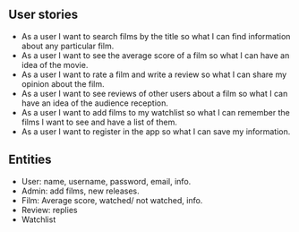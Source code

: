 ## User stories

- As a user I want to search films by the title so what I can find information about any particular film.
- As a user I want to see the average score of a film so what I can have an idea of the movie.
- As a user I want to rate a film and write a review so what I can share my opinion about the film.
- As a user I want to see reviews of other users about a film so what I can have an idea of the audience reception. 
- As a user I want to add films to my watchlist so what I can remember the films I want to see and have a list of them.
- As a user I want to register in the app so what I can save my information.

## Entities

- User: name, username, password, email, info.
- Admin: add films, new releases.
- Film: Average score, watched/ not watched, info.
- Review: replies
- Watchlist